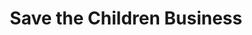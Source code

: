 ---
title: "Save the Children Business"
url: /gbarnga/save-the-children-business/
shop: Lebensmittel
---